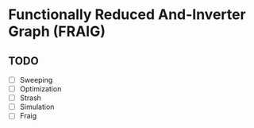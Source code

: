 # Functionally Reduced And-Inverter Graph (FRAIG)

## TODO

- [ ] Sweeping
- [ ] Optimization
- [ ] Strash
- [ ] Simulation
- [ ] Fraig
